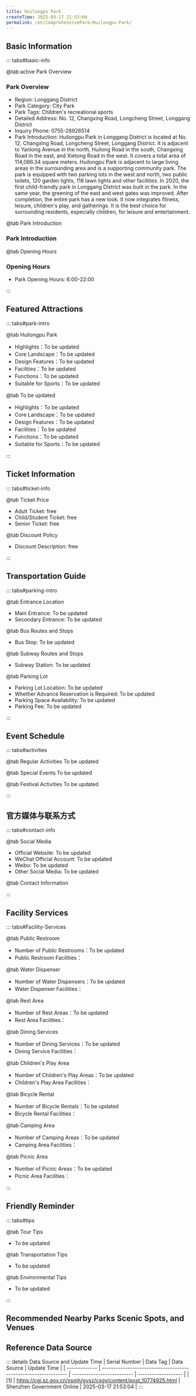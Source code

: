 ```yaml
---
title: Huilongpu Park
createTime: 2025-03-17 21:53:04
permalink: /en/ComprehensivePark/Huilongpu-Park/
---
```



<script setup>
import ImageSwiper from '/.vuepress/theme/components/ImageSwiper.vue'
// 轮播图数据
const swiperItems = [
    {
                link: 'https://cgj.sz.gov.cn/img/4/4005/4005822/10774925.jpg',
                title: 'Huilongpu Park',
                description: '',
                author: 'Shenzhen Government Online',
                date: '2025/03/17'
                },
  {
                link: 'https://cgj.sz.gov.cn/img/4/4005/4005822/10774925.jpg',
                title: 'Huilongpu Park',
                description: '',
                author: 'Shenzhen Government Online',
                date: '2025/03/17'
                }
]
// 配置项
const swiperConfig = {
  height: 500,
  showInfo: true
}
</script>
<!-- 轮播图组件 -->
<ImageSwiper :items="swiperItems" :config="swiperConfig" />



## Basic Information

::: tabs#basic-info

@tab:active Park Overview
### Park Overview
- Region: Longgang District
- Park Category: City Park
- Park Tags: Children's recreational sports
- Detailed Address: No. 12, Changxing Road, Longcheng Street, Longgang District
- Inquiry Phone: 0755-28926514
- Park Introduction: Huilongpu Park in Longgang District is located at No. 12, Changxing Road, Longcheng Street, Longgang District. It is adjacent to Yanlong Avenue in the north, Huilong Road in the south, Changxing Road in the east, and Xietong Road in the west. It covers a total area of 114,086.34 square meters. Huilongpu Park is adjacent to large living areas in the surrounding area and is a supporting community park. The park is equipped with two parking lots in the west and north, two public toilets, 120 garden lights, 118 lawn lights and other facilities. In 2020, the first child-friendly park in Longgang District was built in the park. In the same year, the greening of the east and west gates was improved. After completion, the entire park has a new look. It now integrates fitness, leisure, children's play, and gatherings. It is the best choice for surrounding residents, especially children, for leisure and entertainment.

@tab Park Introduction
### Park Introduction
@tab Opening Hours
### Opening Hours
- Park Opening Hours: 6:00-22:00

:::

## Featured Attractions

::: tabs#park-intro

@tab Huilongpu Park
<ImageCard
image="https://cgj.sz.gov.cn/images/index20230710_1.png"
    title= 'Huilongpu Park'
    description="East Gate of Huilongpu Park: On the marble on the left side of the east gate are five golden characters 'Huilongpu Park', which are particularly eye-catching from a distance. Climbing up the stairs from here, you can see the children's playground and the central square; to the left is the Sun and Moon Palace, and on the right stands a large stone with the five characters 'Huilongpu Park' engraved on it, surrounded by lush green plants. West Gate of Huilongpu Park: In front of the west gate is a large lawn like a green carpet. In the middle of the lawn stands a giant stone engraved with the eye-catching red characters 'Huilongpu Park'. There are spacious garden paths on the left and right, with tall trees on both sides. The left leads to the public toilet and the management office, connecting to the north gate. To the right is a criss-crossing tree-lined path leading to the pavilion and the mountaintop viewing platform. Winding and winding, a scene every few steps. Child-friendly park: Covering an area of about 5,300 square meters, it is divided into five areas: step landscape area, innocent play area, children's adventure area, fitness area, and passage area. There are child-friendly facilities such as children's climbing, swings, slides, rocking, as well as children's activity sand pools, parent rest corridors, etc. Children's Playground Flower Border: The small hillside located in the center of the children's playground, after the soil was improved before May 1, 2022, various flowers and herbs were planted, surrounding a graceful poinciana tree, becoming a beautiful scenic spot for citizens to check in and take pictures. Water Lily Pond and Rose Garden: There is a 150㎡ small pond in the west corner of the central square, which is full of water lilies. "
    date=""
    author="Shenzhen Government Online"
/>


- Highlights：To be updated
- Core Landscape：To be updated
- Design Features：To be updated
- Facilities：To be updated
- Functions：To be updated
- Suitable for Sports：To be updated

@tab To be updated
<ImageCard
image="https://cgj.sz.gov.cn/images/index20230710_1.png"
    title= 'Huilongpu Park'
    description="East Gate of Huilongpu Park: On the marble on the left side of the east gate are five golden characters 'Huilongpu Park', which are particularly eye-catching from a distance. Climbing up the stairs from here, you can see the children's playground and the central square; to the left is the Sun and Moon Palace, and on the right stands a large stone with the five characters 'Huilongpu Park' engraved on it, surrounded by lush green plants. West Gate of Huilongpu Park: In front of the west gate is a large lawn like a green carpet. In the middle of the lawn stands a giant stone engraved with the eye-catching red characters 'Huilongpu Park'. There are spacious garden paths on the left and right, with tall trees on both sides. The left leads to the public toilet and the management office, connecting to the north gate. To the right is a criss-crossing tree-lined path leading to the pavilion and the mountaintop viewing platform. Winding and winding, a scene every few steps. Child-friendly park: Covering an area of about 5,300 square meters, it is divided into five areas: step landscape area, innocent play area, children's adventure area, fitness area, and passage area. There are child-friendly facilities such as children's climbing, swings, slides, rocking, as well as children's activity sand pools, parent rest corridors, etc. Children's Playground Flower Border: The small hillside located in the center of the children's playground, after the soil was improved before May 1, 2022, various flowers and herbs were planted, surrounding a graceful poinciana tree, becoming a beautiful scenic spot for citizens to check in and take pictures. Water Lily Pond and Rose Garden: There is a 150㎡ small pond in the west corner of the central square, which is full of water lilies."
    date=""
    author="Shenzhen Government Online"
/>


- Highlights：To be updated
- Core Landscape：To be updated
- Design Features：To be updated
- Facilities：To be updated
- Functions：To be updated
- Suitable for Sports：To be updated

:::

## Ticket Information

::: tabs#ticket-info

@tab Ticket Price
- Adult Ticket: free
- Child/Student Ticket: free
- Senior Ticket: free

@tab Discount Policy
- Discount Description: free

:::

## Transportation Guide

::: tabs#parking-intro

@tab Entrance Location
- Main Entrance: To be updated
- Secondary Entrance: To be updated

@tab Bus Routes and Stops
- Bus Stop: To be updated

@tab Subway Routes and Stops
- Subway Station: To be updated

@tab Parking Lot
- Parking Lot Location: To be updated
- Whether Advance Reservation is Required: To be updated
- Parking Space Availability: To be updated
- Parking Fee: To be updated

:::

## Event Schedule

::: tabs#activities

@tab Regular Activities
To be updated

@tab Special Events
To be updated

@tab Festival Activities
To be updated

:::

## 官方媒体与联系方式

::: tabs#contact-info

@tab Social Media
- Official Website: To be updated
- WeChat Official Account: To be updated
- Weibo: To be updated
- Other Social Media: To be updated

@tab Contact Information

:::

## Facility Services

::: tabs#Facility-Services

@tab Public Restroom
- Number of Public Restrooms：To be updated
- Public Restroom Facilities：

@tab Water Dispenser
- Number of Water Dispensers：To be updated
- Water Dispenser Facilities：

@tab Rest Area
- Number of Rest Areas：To be updated
- Rest Area Facilities：

@tab Dining Services
- Number of Dining Services：To be updated
- Dining Service Facilities：

@tab Children's Play Area
- Number of Children's Play Areas：To be updated
- Children's Play Area Facilities：

@tab Bicycle Rental
- Number of Bicycle Rentals：To be updated
- Bicycle Rental Facilities：

@tab Camping Area
- Number of Camping Areas：To be updated
- Camping Area Facilities：

@tab Picnic Area
- Number of Picnic Areas：To be updated
- Picnic Area Facilities：

:::

## Friendly Reminder

::: tabs#tips

@tab Tour Tips
- To be updated

@tab Transportation Tips
- To be updated

@tab Environmental Tips
- To be updated

:::

## Recommended Nearby Parks Scenic Spots, and Venues

<CardGrid>
  <ImageCard
        image="https://cgj.sz.gov.cn/img/4/4005/4005824/10774927.jpg"
        title="Dashanpi Theme Park"
        description="Dashanpi Theme Park is located in the south and north areas of Dashanpi Reservoir in Pingshan District. The south area is adjacent to Maluanshan Country Park, a"
        href="/en/ComprehensivePark/Dashanpi Theme Park"
        author="Shenzhen Government Online"
        date="2025/01/02"
      />
      <ImageCard
        image="https://cgj.sz.gov.cn/img/4/4005/4005824/10774927.jpg"
        title="Dashanpi Theme Park"
        description="Dashanpi Theme Park is located in the south and north areas of Dashanpi Reservoir in Pingshan District. The south area is adjacent to Maluanshan Country Park, a"
        href="/en/ComprehensivePark/Dashanpi Theme Park"
        author="Shenzhen Government Online"
        date="2025/01/02"
      />
    </CardGrid>


## Reference Data Source

::: details Data Source and Update Time
| Serial Number | Data Tag                                                        | Data Source                | Update Time         |
| ------------- | --------------------------------------------------------------- | -------------------------- | ------------------- |
| [1]           | https://cgj.sz.gov.cn/xsmh/gysz/csgy/content/post_10774925.html | Shenzhen Government Online | 2025-03-17 21:53:04 |
:::

